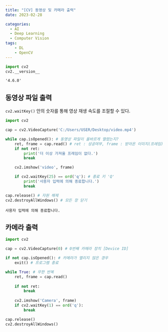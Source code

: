 ```yaml
---
title: "[CV] 동영상 및 카메라 출력"
date: 2023-02-28

categories:
  - AI
  - Deep Learning
  - Computer Vision
tags:
    - DL
    - OpenCV
---
```


```python
import cv2
cv2.__version__
```




    '4.6.0'



## 동영상 파일 출력

`cv2.waitKey()` 안의 숫자를 통해 영상 재생 속도를 조절할 수 있다.


```python
import cv2

cap = cv2.VideoCapture('C:/Users/USER/Desktop/video.mp4')

while cap.isOpened(): # 동영상 파일이 올바르게 열렸는지?
    ret, frame = cap.read() # ret : 성공여부, frame : 받아온 이미지(프레임)
    if not ret:
        print('더 이상 가져올 프레임이 없다.')
        break

    cv2.imshow('video', frame)

    if cv2.waitKey(25) == ord('q'): # 종료 키 'Q'
        print('사용자 입력에 의해 종료합니다.')
        break

cap.release() # 자원 해제
cv2.destroyAllWindows() # 모든 창 닫기
```

    사용자 입력에 의해 종료합니다.
    

## 카메라 출력


```python
import cv2

cap = cv2.VideoCapture(0) # 0번째 카메라 장치 [Device ID]

if not cap.isOpened(): # 카메라가 열리지 않은 경우
    exit() # 프로그램 종료

while True: # 무한 반복
    ret, frame = cap.read()
    
    if not ret:
        break
    
    cv2.imshow('Camera', frame)
    if cv2.waitKey(1) == ord('q'):
        break

cap.release()
cv2.destroyAllWindows()
```

